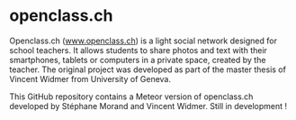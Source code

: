 # openclass.ch

Openclass.ch (www.openclass.ch) is a light social network designed for school teachers. 
It allows students to share photos and text with their smartphones, tablets or computers in a private space, created by the teacher.
The original project was developed as part of the master thesis of Vincent Widmer from University of Geneva.

This GitHub repository contains a Meteor version of openclass.ch developed by Stéphane Morand and Vincent Widmer. Still in development !
